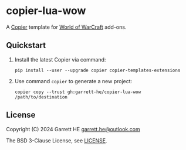 # copier-lua-wow

A [Copier][1] template for [World of WarCraft][2] add-ons.

## Quickstart

1. Install the latest Copier via command:
    ```
    pip install --user --upgrade copier copier-templates-extensions
    ```

2. Use command `copier` to generate a new project:
    ```
    copier copy --trust gh:garrett-he/copier-lua-wow /path/to/destination
    ```

## License

Copyright (C) 2024 Garrett HE <garrett.he@outlook.com>

The BSD 3-Clause License, see [LICENSE](./LICENSE).

[1]: https://github.com/copier-org/copier

[2]: https://worldofwarcraft.blizzard.com
